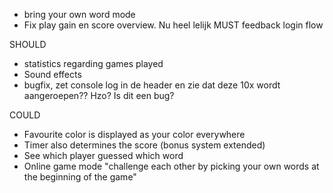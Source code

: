 - bring your own word mode
- Fix play gain en score overview. Nu heel lelijk
MUST
feedback login flow

SHOULD
- statistics regarding games played
- Sound effects
- bugfix, zet console log in de header en zie dat deze 10x wordt aangeroepen?? Hzo? Is dit een bug?

COULD
- Favourite color is displayed as your color everywhere
- Timer also determines the score (bonus system extended)
- See which player guessed which word
- Online game mode "challenge each other by picking your own words at the beginning of the game"
